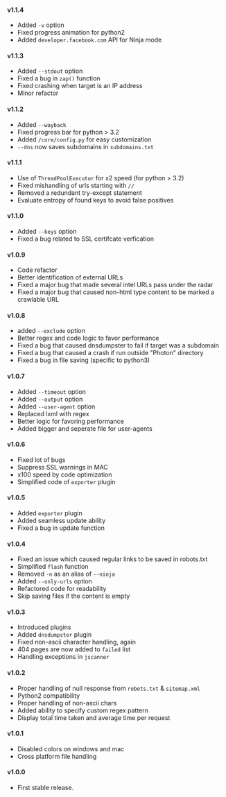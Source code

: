 #### v1.1.4

-   Added `-v` option
-   Fixed progress animation for python2
-   Added `developer.facebook.com` API for Ninja mode

#### v1.1.3

-   Added `--stdout` option
-   Fixed a bug in `zap()` function
-   Fixed crashing when target is an IP address
-   Minor refactor

#### v1.1.2

-   Added `--wayback`
-   Fixed progress bar for python > 3.2
-   Added `/core/config.py` for easy customization
-   `--dns` now saves subdomains in `subdomains.txt`

#### v1.1.1

-   Use of `ThreadPoolExecutor` for x2 speed (for python > 3.2)
-   Fixed mishandling of urls starting with `//`
-   Removed a redundant try-except statement
-   Evaluate entropy of found keys to avoid false positives

#### v1.1.0

-   Added `--keys` option
-   Fixed a bug related to SSL certifcate verfication

#### v1.0.9

-   Code refactor
-   Better identification of external URLs
-   Fixed a major bug that made several intel URLs pass under the radar
-   Fixed a major bug that caused non-html type content to be marked a crawlable URL

#### v1.0.8

-   added `--exclude` option
-   Better regex and code logic to favor performance
-   Fixed a bug that caused dnsdumpster to fail if target was a subdomain
-   Fixed a bug that caused a crash if run outside "Photon" directory
-   Fixed a bug in file saving (specific to python3)

#### v1.0.7

-   Added `--timeout` option
-   Added `--output` option
-   Added `--user-agent` option
-   Replaced lxml with regex
-   Better logic for favoring performance
-   Added bigger and seperate file for user-agents

#### v1.0.6

-   Fixed lot of bugs
-   Suppress SSL warnings in MAC
-   x100 speed by code optimization
-   Simplified code of `exporter` plugin

#### v1.0.5

-   Added `exporter` plugin
-   Added seamless update ability
-   Fixed a bug in update function

#### v1.0.4

-   Fixed an issue which caused regular links to be saved in robots.txt
-   Simplified `flash` function
-   Removed `-n` as an alias of `--ninja`
-   Added `--only-urls` option
-   Refactored code for readability
-   Skip saving files if the content is empty

#### v1.0.3

-   Introduced plugins
-   Added `dnsdumpster` plugin
-   Fixed non-ascii character handling, again
-   404 pages are now added to `failed` list
-   Handling exceptions in `jscanner`

#### v1.0.2

-   Proper handling of null response from `robots.txt` & `sitemap.xml`
-   Python2 compatibility
-   Proper handling of non-ascii chars
-   Added ability to specify custom regex pattern
-   Display total time taken and average time per request

#### v1.0.1

-   Disabled colors on windows and mac
-   Cross platform file handling

#### v1.0.0

-   First stable release.
